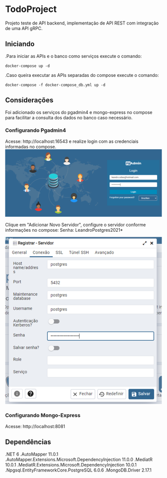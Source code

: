 
# TodoProject
Projeto teste de API backend, implementação de API REST com integração de uma API gRPC.

## Iniciando
.Para iniciar as APIs e o banco como serviços execute o comando:
```
docker-compose up -d
```

.Caso queira executar as APIs separadas do compose execute o comando:
```
docker-compose -f docker-compose_db.yml up -d
```

## Considerações
Foi adicionado os serviços do pgadmin4 e mongo-express no compose para facilitar a consulta dos dados no banco caso necessário.

### Configurando Pgadmin4
Acesse: http://localhost:16543 e realize login com as credenciais informadas no compose.
![Alt text](img/pg_admin_1.png?raw=true "Passo 1")

Clique em "Adicionar Novo Servidor", configure o servidor conforme informações no compose:
Senha: LeandroPostgres2021*
	
![Alt text](img/pg_admin_2.png?raw=true "Passo 2")

### Configurando Mongo-Express
Acesse: http://localhost:8081



## Dependências
.NET 6
.AutoMapper 11.0.1
.AutoMapper.Extensions.Microsoft.DependencyInjection 11.0.0
.MediatR 10.0.1
.MediatR.Extensions.Microsoft.DependencyInjection 10.0.1
.Npgsql.EntityFrameworkCore.PostgreSQL 6.0.6
.MongoDB.Driver 2.17.1
